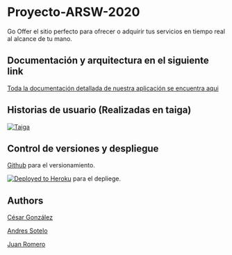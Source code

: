 # Proyecto-ARSW-2020

Go Offer el sitio perfecto para ofrecer o adquirir  tus servicios  en tiempo real al alcance de tu mano.

## Documentación y arquitectura en el siguiente link

[Toda la documentación detallada de nuestra aplicación se encuentra aqui](https://pikantes.gitbook.io/go-offer/)

## Historias de usuario (Realizadas en taiga)

[![Taiga](https://www.mancomun.gal/wp-content/uploads/2018/09/taiga_solTic.png)](https://tree.taiga.io/project/juanromero11-go-offer/taskboard/sprint-2-9830)

## Control de versiones y despliegue

[Github](https://github.com/) para el versionamiento.

[![Deployed to Heroku](https://www.herokucdn.com/deploy/button.png)](https://go-offer.herokuapp.com/index.html)  para el depliege.

## Authors

[César González](https://github.com/csarssj) 

[Andres Sotelo](https://github.com/aosfandres)

[Juan Romero](https://github.com/JuanRomero11)
